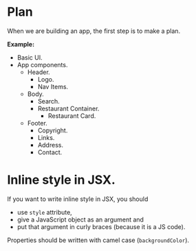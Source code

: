 <h1>Plan</h1>

When we are building an app, the first step is to make a plan.

<b>Example:</b>

- Basic UI.
- App components.
    - Header.
        - Logo.
        - Nav Items.
    - Body.
        - Search.
        - Restaurant Container.
            - Restaurant Card.
    - Footer.
        - Copyright.
        - Links.
        - Address.
        - Contact.





<h1>Inline style in JSX.</h1>

If you want to write inline style in JSX, you should 
- use ```style``` attribute, 
- give a JavaScript object as an argument and 
- put that argument in curly braces (because it is a JS code).

Properties should be written with camel case (```backgroundColor```).